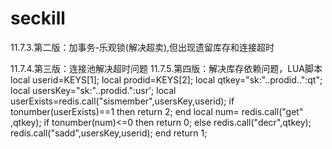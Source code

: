 # seckill
11.7.3.第二版：加事务-乐观锁(解决超卖),但出现遗留库存和连接超时

11.7.4.第三版：连接池解决超时问题 
11.7.5.第四版：解决库存依赖问题，LUA脚本
local userid=KEYS[1]; 
local prodid=KEYS[2];
local qtkey="sk:"..prodid..":qt";
local usersKey="sk:"..prodid.":usr'; 
local userExists=redis.call("sismember",usersKey,userid);
if tonumber(userExists)==1 then 
  return 2;
end
local num= redis.call("get" ,qtkey);
if tonumber(num)<=0 then 
  return 0; 
else 
  redis.call("decr",qtkey);
  redis.call("sadd",usersKey,userid);
end
return 1;
